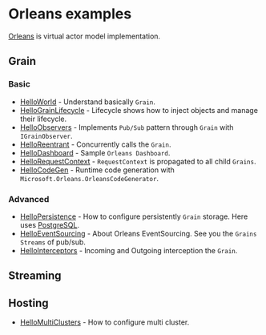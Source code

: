 # Orleans examples

[Orleans](https://github.com/dotnet/orleans) is virtual actor model implementation.

## Grain

### Basic
- [HelloWorld](./HelloWorld/) - Understand basically `Grain`.
- [HelloGrainLifecycle](./HelloGrainLifecycle/) - Lifecycle shows how to inject objects and manage their lifecycle.
- [HelloObservers](./HelloObservers/) - Implements `Pub/Sub` pattern through `Grain` with `IGrainObserver`.
- [HelloReentrant](./HelloReentrant/) - Concurrently calls the `Grain`.
- [HelloDashboard](./HelloDashboard/) - Sample `Orleans Dashboard`.
- [HelloRequestContext](./HelloRequestContext/) - `RequestContext` is propagated to all child `Grains`.
- [HelloCodeGen](./HelloCodeGen/) - Runtime code generation with `Microsoft.Orleans.OrleansCodeGenerator`.

### Advanced
- [HelloPersistence](./HelloPersistence/) - How to configure persistently `Grain` storage. Here uses [PostgreSQL](https://www.postgresql.org/).
- [HelloEventSourcing](./HelloEventSourcing/) - About Orleans EventSourcing. See you the `Grains Streams` of pub/sub.
- [HelloInterceptors](./HelloInterceptors/) - Incoming and Outgoing interception the `Grain`.

## Streaming

## Hosting
- [HelloMultiClusters](./HelloMultiClusters) - How to configure multi cluster.